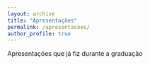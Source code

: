 ```yaml
---
layout: archive
title: "Apresentações"
permalink: /apresentacoes/
author_profile: true
---
```


Apresentações que já fiz durante a graduação

